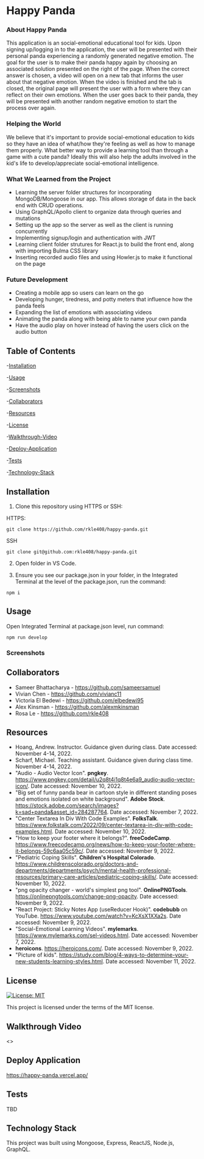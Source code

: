 # Happy Panda

### About Happy Panda
This application is an social-emotional educational tool for kids. Upon signing up/logging in to the application, the user will be presented with their personal panda experiencing a randomly generated negative emotion. The goal for the user is to make their panda happy again by choosing an associated solution presented on the right of the page. When the correct answer is chosen, a video will open on a new tab that informs the user about that negative emotion. When the video is finished and the tab is closed, the original page will present the user with a form where they can reflect on their own emotions. When the user goes back to their panda, they will be presented with another random negative emotion to start the process over again.

### Helping the World
We believe that it's important to provide social-emotional education to kids so they have an idea of what/how they're feeling as well as how to manage them properly. What better way to provide a learning tool than through a game with a cute panda? Ideally this will also help the adults involved in the kid's life to develop/appreciate social-emotional intelligence. 

### What We Learned from the Project
- Learning the server folder structures for incorporating MongoDB/Mongoose in our app. This allows storage of data in the back end with CRUD operations.
- Using GraphQL/Apollo client to organize data through queries and mutations
- Setting up the app so the server as well as the client is running concurrently
- Implementing signup/login and authentication with JWT
- Learning client folder strutures for React.js to build the front end, along with importing Bulma CSS library
- Inserting recorded audio files and using Howler.js to make it functional on the page

### Future Development
 - Creating a mobile app so users can learn on the go
 - Developing hunger, tiredness, and potty meters that influence how the panda feels
 - Expanding the list of emotions with associating videos
 - Animating the panda along with being able to name your own panda
 - Have the audio play on hover instead of having the users click on the audio button

## Table of Contents

-[Installation](#installation)

-[Usage](#usage)

-[Screenshots](#screenshots)

-[Collaborators](#collaborators)

-[Resources](#resources)

-[License](#license)

-[Walkthrough-Video](#walkthrough-video)

-[Deploy-Application](#deploy-application)

-[Tests](#tests)

-[Technology-Stack](#technology-stack)

## Installation

1) Clone this repository using HTTPS or SSH:

HTTPS:
````
git clone https://github.com/rkle408/happy-panda.git
````

SSH
````
git clone git@github.com:rkle408/happy-panda.git
````
2) Open folder in VS Code.

3) Ensure you see our package.json in your folder, in the Integrated Terminal at the level of the package.json, run the command:
````
npm i
````

## Usage

Open Integrated Terminal at package.json level, run command:
````
npm run develop
````

### Screenshots



## Collaborators

- Sameer Bhattacharya - <https://github.com/sameersamuel>
- Vivian Chen - <https://github.com/vivianc11>
- Victoria El Bedewi - <https://github.com/elbedewi95>
- Alex Kinsman - <https://github.com/alexmkinsman>
- Rosa Le - <https://github.com/rkle408>

## Resources

- Hoang, Andrew. Instructor. Guidance given during class. Date accessed: November 4-14, 2022.
- Scharf, Michael. Teaching assistant. Guidance given during class time. November 4-14, 2022.
- "Audio - Audio Vector Icon". <b>pngkey</b>. <https://www.pngkey.com/detail/u2q8t4i1q8t4e6a9_audio-audio-vector-icon/>. Date accessed: November 10, 2022.
- "Big set of funny panda bear in cartoon style in different standing poses and emotions isolated on white background". <b>Adobe Stock</b>. <https://stock.adobe.com/search/images?k=sad+panda&asset_id=284287764>. Date accessed: November 7, 2022.
- "Center Textarea In Div With Code Examples". <b>FolksTalk</b>. <https://www.folkstalk.com/2022/09/center-textarea-in-div-with-code-examples.html>. Date accessed: November 10, 2022. 
- "How to keep your footer where it belongs?". <b>freeCodeCamp</b>. <https://www.freecodecamp.org/news/how-to-keep-your-footer-where-it-belongs-59c6aa05c59c/>. Date accessed: November 9, 2022.
- "Pediatric Coping Skills". <b>Children's Hospital Colorado</b>. <https://www.childrenscolorado.org/doctors-and-departments/departments/psych/mental-health-professional-resources/primary-care-articles/pediatric-coping-skills/>. Date accessed: November 10, 2022.
- "png opacity changer - world's simplest png tool". <b>OnlinePNGTools</b>. <https://onlinepngtools.com/change-png-opacity>. Date accessed: November 9, 2022.
- "React Project: Sticky Notes App (useReducer Hook)". <b>codebubb</b> on YouTube. <https://www.youtube.com/watch?v=KcXsX1XXa2s>. Date accessed: November 9, 2022.
- "Social-Emotional Learning Videos". <b>mylemarks</b>. <https://www.mylemarks.com/sel-videos.html>. Date accessed: November 7, 2022.
- <b>heroicons</b>. <https://heroicons.com/>. Date accessed: November 9, 2022.
- "Picture of kids". <https://study.com/blog/4-ways-to-determine-your-new-students-learning-styles.html>. Date accessed: November 11, 2022.

## License

[![License: MIT](https://img.shields.io/badge/License-MIT-yellow.svg)](https://opensource.org/licenses/MIT)

This project is licensed under the terms of the MIT license.

## Walkthrough Video

<>

## Deploy Application

<https://happy-panda.vercel.app/>


## Tests
TBD


## Technology Stack

This project was built using Mongoose, Express, ReactJS, Node.js, GraphQL.